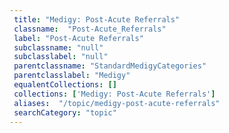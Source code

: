 ```yaml
--- 
 title: "Medigy: Post-Acute Referrals" 
 classname:  "Post-Acute_Referrals" 
 label: "Post-Acute Referrals" 
 subclassname: "null" 
 subclasslabel: "null" 
 parentclassname: "StandardMedigyCategories" 
 parentclasslabel: "Medigy" 
 equalentCollections: [] 
 collections: ['Medigy: Post-Acute Referrals']
 aliases:  "/topic/medigy-post-acute-referrals"  
 searchCategory: "topic" 
---
```

